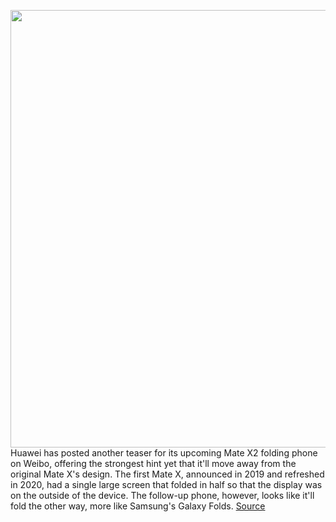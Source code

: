 <img src='https://cdn.vox-cdn.com/thumbor/LQotJc-YbJxdzXyoahzr158YFns=/0x0:1035x690/1200x800/filters:focal(436x263:600x427)/cdn.vox-cdn.com/uploads/chorus_image/image/68835166/matex2.0.jpg' width='700px' /><br/>
Huawei has posted another teaser for its upcoming Mate X2 folding phone on Weibo, offering the strongest hint yet that it'll move away from the original Mate X's design. The first Mate X, announced in 2019 and refreshed in 2020, had a single large screen that folded in half so that the display was on the outside of the device. The follow-up phone, however, looks like it'll fold the other way, more like Samsung's Galaxy Folds.
<a href='https://www.theverge.com/2021/2/18/22288911/huawei-mate-x2-teaser-new-design-announcement-date'> Source <a/>